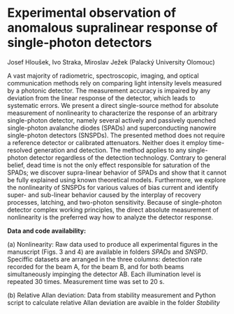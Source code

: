 # Experimental observation of anomalous supralinear response of single-photon detectors
Josef Hloušek, Ivo Straka, Miroslav Ježek (Palacký University Olomouc)

A vast majority of radiometric, spectroscopic, imaging, and optical communication methods rely on comparing light intensity levels measured by a photonic detector. The measurement accuracy is impaired by any deviation from the linear response of the detector, which leads to systematic errors. We present a direct single-source method for absolute measurement of nonlinearity to characterize the response of an arbitrary single-photon detector, namely several actively and passively quenched single-photon avalanche diodes (SPADs) and superconducting nanowire single-photon detectors (SNSPDs). The presented method does not require a reference detector or calibrated attenuators. Neither does it employ time-resolved generation and detection. The method applies to any single-photon detector regardless of the detection technology. Contrary to general belief, dead time is not the only effect responsible for saturation of the SPADs; we discover supra-linear behavior of SPADs and show that it cannot be fully explained using known theoretical models. Furthermore, we explore the nonlinearity of SNSPDs for various values of bias current and identify super- and sub-linear behavior caused by the interplay of recovery processes, latching, and two-photon sensitivity. Because of single-photon detector complex working principles, the direct absolute measurement of nonlinearity is the preferred way how to analyze the detector response.

**Data and code availability:**

(a) Nonlinearity: Raw data used to produce all experimental figures in the manuscript (Figs. 3 and 4) are available in folders *SPADs* and *SNSPD*. Speciffic datasets are arranged in the three columns: detection rate recorded for the beam A, for the beam B, and for both beams simultaneously impinging the detector AB. Each illumination level is repeated 30 times. Measurement time was set to 20 s.

(b) Relative Allan deviation: Data from stability measurement and Python script to calculate relative Allan deviation are avaible in the folder *Stability*
